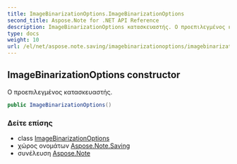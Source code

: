 ```yaml
---
title: ImageBinarizationOptions.ImageBinarizationOptions
second_title: Aspose.Note for .NET API Reference
description: ImageBinarizationOptions κατασκευαστής. Ο προεπιλεγμένος κατασκευαστής.
type: docs
weight: 10
url: /el/net/aspose.note.saving/imagebinarizationoptions/imagebinarizationoptions/
---
```

## ImageBinarizationOptions constructor

Ο προεπιλεγμένος κατασκευαστής.

```csharp
public ImageBinarizationOptions()
```

### Δείτε επίσης

* class [ImageBinarizationOptions](../)
* χώρος ονομάτων [Aspose.Note.Saving](../../imagebinarizationoptions/)
* συνέλευση [Aspose.Note](../../../)


